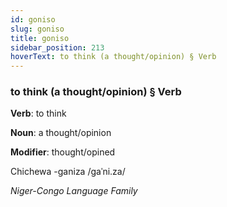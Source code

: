 ```yaml
---
id: goniso
slug: goniso
title: goniso
sidebar_position: 213
hoverText: to think (a thought/opinion) § Verb
---
```


### to think (a thought/opinion) § Verb

**Verb**: to think

**Noun**: a thought/opinion

**Modifier**: thought/opined

Chichewa -ganiza /ɡaˈni.za/

*Niger-Congo Language Family*